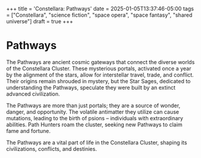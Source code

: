 +++
title = 'Constellara: Pathways'
date = 2025-01-05T13:37:46-05:00
tags = ["Constellara", "science fiction", "space opera", "space fantasy", "shared universe"]
draft = true
+++

# Pathways

The Pathways are ancient cosmic gateways that connect the diverse worlds of the Constellara Cluster. These mysterious portals, activated once a year by the alignment of the stars, allow for interstellar travel, trade, and conflict. Their origins remain shrouded in mystery, but the Star Sages, dedicated to understanding the Pathways, speculate they were built by an extinct advanced civilization.

The Pathways are more than just portals; they are a source of wonder, danger, and opportunity. The volatile antimatter they utilize can cause mutations, leading to the birth of psions – individuals with extraordinary abilities. Path Hunters roam the cluster, seeking new Pathways to claim fame and fortune.

The Pathways are a vital part of life in the Constellara Cluster, shaping its civilizations, conflicts, and destinies.